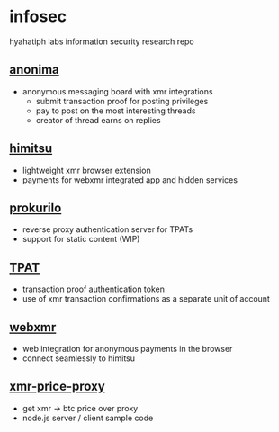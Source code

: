 # infosec
hyahatiph labs information security research repo

## [anonima](https://github.com/hyahatiph-labs/infosec/tree/main/anonima)
* anonymous messaging board with xmr integrations
  - submit transaction proof for posting privileges
  - pay to post on the most interesting threads
  - creator of thread earns on replies

## [himitsu](https://github.com/hyahatiph-labs/infosec/tree/main/himitsu)
  - lightweight xmr browser extension
  - payments for webxmr integrated app and hidden services

## [prokurilo](https://github.com/hyahatiph-labs/infosec/tree/main/prokurilo)
  - reverse proxy authentication server for TPATs
  - support for static content (WIP)

## [TPAT](https://github.com/hyahatiph-labs/infosec/tree/main/tpat)
  - transaction proof authentication token
  - use of xmr transaction confirmations as a separate unit of account

## [webxmr](https://github.com/hyahatiph-labs/infosec/tree/main/webxmr)
* web integration for anonymous payments in the browser
* connect seamlessly to himitsu

## [xmr-price-proxy](https://github.com/hyahatiph-labs/infosec/tree/main/xmr-price-proxy)
* get xmr -> btc price over proxy
* node.js server / client sample code